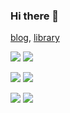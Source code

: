 ### Hi there 👋

[blog](https://kogetsu0728.github.io/), [library](https://kogetsu0728.github.io/ku-library/)<br>

[![](https://img.shields.io/endpoint?url=https%3A%2F%2Fatcoder-badges.now.sh%2Fapi%2Fatcoder%2Fjson%2Fku_senjan)](https://atcoder.jp/users/ku_senjan)
[![](https://img.shields.io/endpoint?url=https%3A%2F%2Fatcoder-badges.now.sh%2Fapi%2Fcodeforces%2Fjson%2Fku_senjan)](https://codeforces.com/profile/ku_senjan)<br>

![](http://github-profile-summary-cards.vercel.app/api/cards/stats?username=kogetsu0728&theme=nord_bright)
![](http://github-profile-summary-cards.vercel.app/api/cards/productive-time?username=kogetsu0728&utcOffset=9&theme=nord_bright)<br>

![](http://github-profile-summary-cards.vercel.app/api/cards/repos-per-language?username=kogetsu0728&theme=nord_bright)
![](http://github-profile-summary-cards.vercel.app/api/cards/most-commit-language?username=kogetsu0728&theme=nord_bright)
